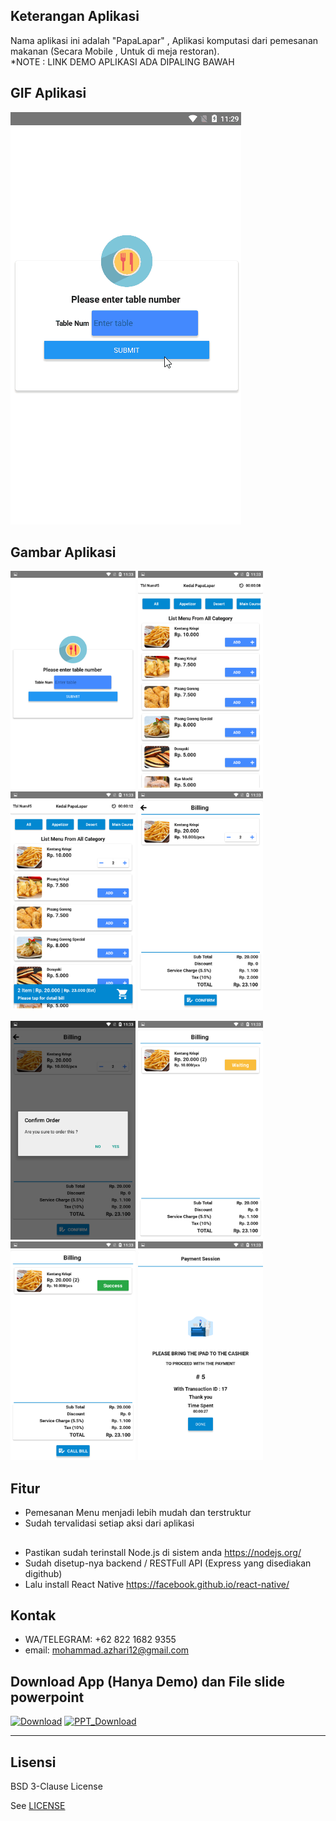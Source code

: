 ## Keterangan Aplikasi
Nama aplikasi ini adalah "PapaLapar" , Aplikasi komputasi dari pemesanan makanan (Secara Mobile , Untuk di meja restoran).
<br>
*NOTE : LINK DEMO APLIKASI ADA DIPALING BAWAH

## GIF Aplikasi
![Kedai_PapaLapar](https://github.com/illusi03/kedaiP/blob/master/Screenshots/Kedai_papalapar.gif)

## Gambar Aplikasi
<p float="left">
  <img src="https://github.com/illusi03/kedaiP/blob/master/Screenshots/Screenshot_2019-09-11-23-33-01.png" width="200" height="350" alt="Choose a Service Type"/>
  <img src="https://github.com/illusi03/kedaiP/blob/master/Screenshots/Screenshot_2019-09-11-23-33-12.png" width="200" height="350" alt="Pick Location"/>
  <img src="https://github.com/illusi03/kedaiP/blob/master/Screenshots/Screenshot_2019-09-11-23-33-16.png" width="200" height="350" alt="Finding the truck"/>
  <img src="https://github.com/illusi03/kedaiP/blob/master/Screenshots/Screenshot_2019-09-11-23-33-20.png" width="200" height="350" alt="Order History"/>
</p>
<p float="left">
  <img src="https://github.com/illusi03/kedaiP/blob/master/Screenshots/Screenshot_2019-09-11-23-33-24.png" width="200" height="350" alt="Choose a Service Type"/>
  <img src="https://github.com/illusi03/kedaiP/blob/master/Screenshots/Screenshot_2019-09-11-23-33-28.png" width="200" height="350" alt="Pick Location"/>
  <img src="https://github.com/illusi03/kedaiP/blob/master/Screenshots/Screenshot_2019-09-11-23-33-30.png" width="200" height="350" alt="Finding the truck"/>
  <img src="https://github.com/illusi03/kedaiP/blob/master/Screenshots/Screenshot_2019-09-11-23-33-44.png" width="200" height="350" alt="Order History"/>
</p>

## Fitur 
* Pemesanan Menu menjadi lebih mudah dan terstruktur 
* Sudah tervalidasi setiap aksi dari aplikasi

## 
* Pastikan sudah terinstall Node.js di sistem anda https://nodejs.org/
* Sudah disetup-nya backend / RESTFull API (Express yang disediakan digithub)
* Lalu install React Native https://facebook.github.io/react-native/

## Kontak
* WA/TELEGRAM: +62 822 1682 9355
* email: mohammad.azhari12@gmail.com

## Download App (Hanya Demo) dan File slide powerpoint 
<p>
  
[![Download](https://i1.wp.com/apkmodsios.com/wp-content/uploads/2018/12/Download-Infinite-Design-3.4.10-Apk.png)](https://drive.google.com/open?id=1ceQFM-YF7DMgU9rGhdgNbaP2z88CQnAw)
[![PPT_Download](https://cdn4.iconfinder.com/data/icons/logos-and-brands/512/265_Powerpoint_logo-128.png)](https://drive.google.com/open?id=1srWCytxfRm5SssRCTxwXGU_eXhH01VKg)

</p>

----

## Lisensi

BSD 3-Clause License

See [LICENSE](LICENSE)
